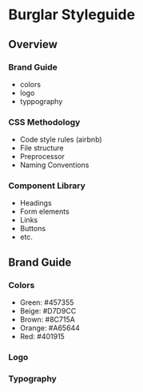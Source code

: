 # Burglar Styleguide

## Overview
### Brand Guide
- colors
- logo
- typpography

### CSS Methodology
- Code style rules (airbnb)
- File structure
- Preprocessor
- Naming Conventions

### Component Library
- Headings
- Form elements
- Links
- Buttons
- etc.

## Brand Guide
### Colors
- Green: #457355
- Beige: #D7D9CC
- Brown: #8C715A
- Orange: #A65644
- Red: #401915

### Logo


### Typography


